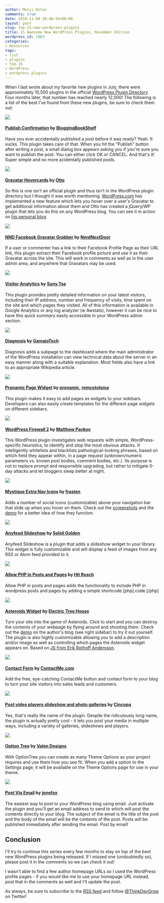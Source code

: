 ```yaml
---
author: Monji Dolon
comments: true
date: 2010-11-04 16:48:54+00:00
layout: post
slug: top-15-new-wordpress-plugins
title: 15 Awesome New WordPress Plugins, November Edition
wordpress_id: 1963
categories:
- Resources
tags:
- list
- plugins
- top-15
- WordPress
- wordpress plugins
---
```


When I last wrote about my favorite new plugins in July, there were approximately 10,500 plugins in the official [WordPress Plugin Directory](http://wordpress.org/extend/plugins/).  Four months later, that number has reached nearly 12,000!  The following is a list of the best I've found from these new plugins, be sure to check them out:





[![](http://devgrow.s3.amazonaws.com/assets/images/publish-confirmation.gif)](http://wordpress.org/extend/plugins/publish-confirmation/)


#### [Publish Confirmation](http://wordpress.org/extend/plugins/publish-confirmation/) by [BloggingBookShelf](http://www.bloggingbookshelf.com/wordpress/publish-confirmation-plugin/)


Have you ever accidentally published a post before it was ready? Yeah. It sucks. This plugin takes care of that.  When you hit the "Publish" button after writing a post, a small dialog box appears asking you if you're sure you want to publish the post. You can either click OK or CANCEL. And that's it! Super simple and no more acidentally published posts.




[![](http://devgrow.s3.amazonaws.com/assets/images/gravatar-hovercards.gif)](http://ottopress.com/2010/gravatar-hovercards/)


#### [Gravatar Hovercards](http://ottopress.com/2010/gravatar-hovercards/)  by [Otto](http://ottopress.com/)


So this is one isn't an official plugin and thus isn't in the WordPress plugin directory but I thought it was worth mentioning.  [WordPress.com](http://wordpress.com/) has implemented a new feature which lets you hover over a user's Gravatar to get additional information about them and Otto has created a jQuery/WP plugin that lets you do this on any WordPress blog.  You can see it in action on [his personal blog](http://ottopress.com/2010/gravatar-hovercards/).




[![](http://devgrow.s3.amazonaws.com/assets/images/nnd-facebook-gravatar.gif)](http://wordpress.org/extend/plugins/nnd-facebook-profile-for-gravatar/)


#### [NND Facebook Gravatar Grabber](http://wordpress.org/extend/plugins/nnd-facebook-profile-for-gravatar/) by [NerdNextDoor](http://profiles.wordpress.org/users/NerdNextDoor/)


If a user or commenter has a link to their Facebook Profile Page as their URL link, this plugin extract their Facebook profile picture and use it as their Gravatar across the site.  This will work in comments as well as in the user admin area, and anywhere that Gravatars may be used.




[![](http://devgrow.s3.amazonaws.com/assets/images/visitor-analytics.gif)](http://wordpress.org/extend/plugins/visitor-analytics/)


#### [Visitor Analytics](http://wordpress.org/extend/plugins/basic-authentication/) by [Suny Tse](http://ziming.org/dev/visitor-analytics)


This plugin provides pretty detailed information on your latest visitors, including their IP address, number and frequency of visits, time spent on the site and which pages they visited.  All of this information is available in Google Analytics or any log analyzer (ie Awstats), however it can be nice to have this quick summary easily accessible in your WordPress admin section.




[![](http://devgrow.s3.amazonaws.com/assets/images/diagnosis.gif)](http://wordpress.org/extend/plugins/diagnosis/)


#### [Diagnosis](http://wordpress.org/extend/plugins/diagnosis/) by [GamajoTech](http://profiles.wordpress.org/users/GamajoTech/)


Diagnosis adds a subpage to the dashboard where the main administrator of the WordPress installation can view technical data about the server in an easy manner along with a suitable explanation. Most fields also have a link to an appropriate Wikipedia article.




[![](http://devgrow.s3.amazonaws.com/assets/images/pronamic-page-widget.gif)](http://wordpress.org/extend/plugins/pronamic-page-widget/)


#### [Pronamic Page Widget](http://wordpress.org/extend/plugins/pronamic-page-widget/) by [pronamic](http://profiles.wordpress.org/users/pronamic/), [remcotolsma](http://profiles.wordpress.org/users/remcotolsma/)


This plugin makes it easy to add pages as widgets to your sidebars.  Developers can also easily create templates for the different page widgets on different sidebars.




[![](http://devgrow.s3.amazonaws.com/assets/images/wordpress-firewall-2.gif)](http://wordpress.org/extend/plugins/wordpress-firewall-2/)


#### [WordPress Firewall 2](http://wordpress.org/extend/plugins/wordpress-firewall-2/) by [Matthew Pavkov](http://matthewpavkov.com/wordpress-plugins/)


This WordPress plugin investigates web requests with simple, WordPress-specific heuristics, to identify and stop the most obvious attacks.  It intelligently whitelists and blacklists pathological-looking phrases, based on which field they appear within, in a page request (unknown/numeric parameters vs. known post bodies, comment bodies, etc.). Its purpose is not to replace prompt and responsible upgrading, but rather to mitigate 0-day attacks and let bloggers sleep better at night.




[![](http://devgrow.s3.amazonaws.com/assets/images/mystique-extra-nav-icons.gif)](http://wordpress.org/extend/plugins/mystique-extra-nav-icons/)


#### [Mystique Extra Nav Icons](http://wordpress.org/extend/plugins/mystique-extra-nav-icons/) by [frasten](http://polpoinodroidi.com/)


Adds a number of social icons (customizable) above your navigation bar that slide up when you hover on them.  Check out the [screenshots](http://wordpress.org/extend/plugins/mystique-extra-nav-icons/screenshots/) and the [demo](http://polpoinodroidi.com/) for a better idea of how they function.




[![](http://devgrow.s3.amazonaws.com/assets/images/anyfeed-slideshow.gif)](http://wordpress.org/extend/plugins/anyfeed-slideshow/)


#### [Anyfeed Slideshow](http://wordpress.org/extend/plugins/anyfeed-slideshow/) by [Soleil Golden](http://tixen.net/blog/)


Anyfeed Slideshow is a plugin that adds a slideshow widget to your library. This widget is fully customizable and will display a feed of images from any RSS or Atom feed provided to it.




[![](http://devgrow.s3.amazonaws.com/assets/images/allow-php.gif)](http://wordpress.org/extend/plugins/allow-php-in-posts-and-pages/)


#### [Allow PHP in Posts and Pages](http://wordpress.org/extend/plugins/allow-php-in-posts-and-pages/) by [Hit Reach](http://profiles.wordpress.org/users/Hit+Reach/)


Allow PHP in posts and pages adds the functionality to include PHP in wordpress posts and pages by adding a simple shortcode [php].code.[/php]




[![](http://devgrow.s3.amazonaws.com/assets/images/asteroids.gif)](http://wordpress.org/extend/plugins/asteroids-widget/)


#### [Asteroids Widget](http://wordpress.org/extend/plugins/asteroids-widget/) by [Electric Tree House](http://electrictreehouse.com/)


Turn your site into the game of Asteroids. Click to start and you can destroy the contents of your webpage by flying around and shooting them. Check out the [demo](http://electrictreehouse.com/) on the author's blog (see right sidebar) to try it out yourself. The plugin is also highly customizable allowing you to add a description and/or image as well as controlling which pages the Asteroids widget appears on.  Based on [JS from Erik Rothoff Andersson](http://erkie.github.com/).




[![](http://devgrow.s3.amazonaws.com/assets/images/contactme.gif)](http://wordpress.org/extend/plugins/contactme/)


#### [Contact Form](http://wordpress.org/extend/plugins/contactme/) by [ContactMe.com](http://contactme.com/)


Add the free, eye-catching ContactMe button and contact form to your blog to turn your site visitors into sales leads and customers.




[![](http://devgrow.s3.amazonaws.com/assets/images/cincopa.gif)](http://wordpress.org/extend/plugins/cincopa-video-slideshow-photo-gallery-podcast-plugin/)


#### [Post video players slideshow and photo galleries](http://wordpress.org/extend/plugins/cincopa-video-slideshow-photo-gallery-podcast-plugin/) by [Cincopa](http://www.cincopa.com/)


Yes, that's really the name of the plugin.  Despite the ridiculously long name, the plugin is actually pretty cool - it lets you post your media in multiple ways, including a variety of galleries, slideshows and players.




[![](http://devgrow.s3.amazonaws.com/assets/images/optiontree.gif)](http://wordpress.org/extend/plugins/option-tree/)


#### [Option Tree](http://wordpress.org/extend/plugins/option-tree/) by [Valen Designs](http://www.valendesigns.com/)


With OptionTree you can create as many Theme Options as your project requires and use them how you see fit. When you add a option to the Settings page, it will be available on the Theme Options page for use in your theme.




[![](http://devgrow.s3.amazonaws.com/assets/images/postviaemail.gif)](http://wordpress.org/extend/plugins/postviaemail/)


#### [Post Via Email](http://wordpress.org/extend/plugins/postviaemail/) by [jonefox](http://profiles.wordpress.org/users/jonefox/)


The easiest way to post to your WordPress blog using email. Just activate the plugin and you'll get an email address to send to which will post the contents directly to your blog. The subject of the email is the title of the post and the body of the email will be the contents of the post. Posts will be published immediately after sending the email. Post by email!






## Conclusion


I'll try to continue this series every few months to stay on top of the best new WordPress plugins being released.  If I missed one (undoubtedly so), please post it in the comments so we can check it out!

I wasn't able to find a few author homepage URLs so I used the WordPress profile pages - if you would like me to use your homepage URL instead, post that in the comments as well and I'll update the post.

As always, be sure to subscribe to the [RSS feed](http://feeds.feedburner.com/devgrow) and follow [@ThinkDevGrow](http://twitter.com/ThinkDevGrow) on Twitter!
